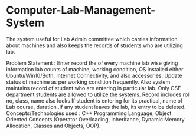 # Computer-Lab-Management-System
The system useful for Lab Admin committee which carries information about machines and also keeps the records of students who are utilizing lab.

Problem Statement : Enter record the of every machine lab wise giving information lab counts of machine, working condition, OS installed either Ubuntu/Win10/Both, Internet Connectivity, and also accessories. Update status of machine as per working condition frequently.
Also system maintains record of student who are entering in particular lab. Only CSE department students are allowed to utilize the systems. Record includes roll no, class, name also looks If student is entering for its practical, name of Lab course, duration .If any student leaves the lab, its entry to be deleted. 
Concepts/Technologies used : C++ Programming Language, Object Oriented Concepts (Operator Overloading, Inheritance, Dynamic Memory Allocation, Classes and Objects, OOP).
